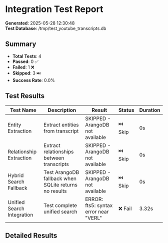 # Integration Test Report

**Generated**: 2025-05-28 12:30:48  
**Test Database**: /tmp/test_youtube_transcripts.db

## Summary

- **Total Tests**: 4
- **Passed**: 0 ✅
- **Failed**: 1 ❌
- **Skipped**: 3 ⏭️
- **Success Rate**: 0.0%

## Test Results

| Test Name | Description | Result | Status | Duration |
|-----------|-------------|--------|--------|----------|
| Entity Extraction | Extract entities from transcript | SKIPPED - ArangoDB not available | ⏭️ Skip | 0s |
| Relationship Extraction | Extract relationships between transcripts | SKIPPED - ArangoDB not available | ⏭️ Skip | 0s |
| Hybrid Search Fallback | Test ArangoDB fallback when SQLite returns no results | SKIPPED - ArangoDB not available | ⏭️ Skip | 0s |
| Unified Search Integration | Test complete unified search | ERROR: fts5: syntax error near "VERL" | ❌ Fail | 3.32s |

## Detailed Results
